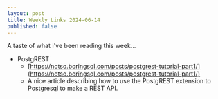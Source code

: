 ```yaml
---
layout: post
title: Weekly Links 2024-06-14
published: false
---
```


A taste of what I've been reading this week...

* PostgREST
  * [https://notso.boringsql.com/posts/postgrest-tutorial-part1/](https://notso.boringsql.com/posts/postgrest-tutorial-part1/)
  * A nice article describing how to use the PostgREST extension to Postgresql to make a REST API.
